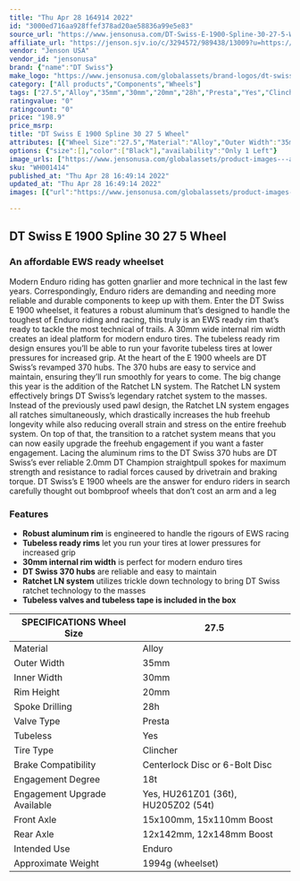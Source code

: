 ```yaml
---
title: "Thu Apr 28 164914 2022"
id: "3000ed716aa928ffef378ad20ae58836a99e5e83"
source_url: "https://www.jensonusa.com/DT-Swiss-E-1900-Spline-30-27-5-Wheel"
affiliate_url: "https://jenson.sjv.io/c/3294572/989438/13009?u=https://www.jensonusa.com/DT-Swiss-E-1900-Spline-30-27-5-Wheel"
vendor: "Jenson USA"
vendor_id: "jensonusa"
brand: {"name":"DT Swiss"}
make_logo: "https://www.jensonusa.com/globalassets/brand-logos/dt-swiss.png"
category: ["All products","Components","Wheels"]
tags: ["27.5","Alloy","35mm","30mm","20mm","28h","Presta","Yes","Clincher","Centerlock Disc or 6-Bolt Disc","18t","Yes, HU261Z01 (36t), HU205Z02 (54t)","15x100mm, 15x110mm Boost","12x142mm, 12x148mm Boost","Enduro","1994g (wheelset)"]
ratingvalue: "0"
ratingcount: "0"
price: "198.9"
price_msrp: 
title: "DT Swiss E 1900 Spline 30 27 5 Wheel"
attributes: [{"Wheel Size":"27.5","Material":"Alloy","Outer Width":"35mm","Inner Width":"30mm","Rim Height":"20mm","Spoke Drilling":"28h","Valve Type":"Presta","Tubeless":"Yes","Tire Type":"Clincher","Brake Compatibility":"Centerlock Disc or 6-Bolt Disc","Engagement Degree":"18t","Engagement Upgrade Available":"Yes, HU261Z01 (36t), HU205Z02 (54t)","Front Axle":"15x100mm, 15x110mm Boost","Rear Axle":"12x142mm, 12x148mm Boost","Intended Use":"Enduro","Approximate Weight":"1994g (wheelset)"}]
options: {"size":[],"color":["Black"],"availability":"Only 1 Left"}
image_urls: ["https://www.jensonusa.com/globalassets/product-images---all-assets/dt-swiss-2021/wh001414-12x148-cl-hg-11.jpg","https://www.jensonusa.com/globalassets/product-images---all-assets/dt-swiss-2021/wh001414-12x148-cl-hg-11_1.jpg"]
sku: "WH001414"
published_at: "Thu Apr 28 16:49:14 2022"
updated_at: "Thu Apr 28 16:49:14 2022"
images: [{"url":"https://www.jensonusa.com/globalassets/product-images---all-assets/dt-swiss-2021/wh001414-12x148-cl-hg-11.jpg","path":"full/65dc6b85631983c5b4bc4f746d4d38eaa014395d.jpg","checksum":"de67066dfe81ea12660d93f7ab83d55a","status":"downloaded"},{"url":"https://www.jensonusa.com/globalassets/product-images---all-assets/dt-swiss-2021/wh001414-12x148-cl-hg-11_1.jpg","path":"full/29a2342f86e95d9ed9bdf21e0602edafe4db1c69.jpg","checksum":"17481f94fa570af5054f37769a877d11","status":"downloaded"}]

---
```

## DT Swiss E 1900 Spline 30 27 5 Wheel

### An affordable EWS ready wheelset

Modern Enduro riding has gotten gnarlier and more technical in the last few
years. Correspondingly, Enduro riders are demanding and needing more reliable
and durable components to keep up with them. Enter the DT Swiss E 1900
wheelset, it features a robust aluminum that’s designed to handle the toughest
of Enduro riding and racing, this truly is an EWS ready rim that’s ready to
tackle the most technical of trails. A 30mm wide internal rim width creates an
ideal platform for modern enduro tires. The tubeless ready rim design ensures
you’ll be able to run your favorite tubeless tires at lower pressures for
increased grip. At the heart of the E 1900 wheels are DT Swiss’s revamped 370
hubs. The 370 hubs are easy to service and maintain, ensuring they’ll run
smoothly for years to come. The big change this year is the addition of the
Ratchet LN system. The Ratchet LN system effectively brings DT Swiss’s
legendary ratchet system to the masses. Instead of the previously used pawl
design, the Ratchet LN system engages all ratches simultaneously, which
drastically increases the hub freehub longevity while also reducing overall
strain and stress on the entire freehub system. On top of that, the transition
to a ratchet system means that you can now easily upgrade the freehub
engagement if you want a faster engagement. Lacing the aluminum rims to the DT
Swiss 370 hubs are DT Swiss’s ever reliable 2.0mm DT Champion straightpull
spokes for maximum strength and resistance to radial forces caused by
drivetrain and braking torque. DT Swiss’s E 1900 wheels are the answer for
enduro riders in search carefully thought out bombproof wheels that don’t cost
an arm and a leg

### Features

  * **Robust aluminum rim** is engineered to handle the rigours of EWS racing
  * **Tubeless ready rims** let you run your tires at lower pressures for increased grip
  * **30mm internal rim width** is perfect for modern enduro tires
  * **DT Swiss 370 hubs** are reliable and easy to maintain
  * **Ratchet LN system** utilizes trickle down technology to bring DT Swiss ratchet technology to the masses
  * **Tubeless valves and tubeless tape is included in the box**

SPECIFICATIONS Wheel Size | 27.5  
---|---  
Material | Alloy  
Outer Width | 35mm  
Inner Width | 30mm  
Rim Height | 20mm  
Spoke Drilling | 28h  
Valve Type | Presta  
Tubeless | Yes  
Tire Type | Clincher  
Brake Compatibility | Centerlock Disc or 6-Bolt Disc  
Engagement Degree | 18t  
Engagement Upgrade Available | Yes, HU261Z01 (36t), HU205Z02 (54t)  
Front Axle | 15x100mm, 15x110mm Boost  
Rear Axle | 12x142mm, 12x148mm Boost  
Intended Use | Enduro  
Approximate Weight | 1994g (wheelset)

